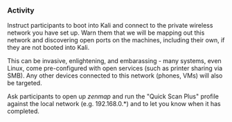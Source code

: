 ### Activity

Instruct participants to boot into Kali and connect to the private wireless network you have set up.  Warn them that we will be mapping out this network and discovering open ports on the machines, including their own, if they are not booted into Kali.

This can be invasive, enlightening, and embarassing - many systems, even Linux, come pre-configured with open services (such as printer sharing via SMB). Any other devices connected to this network (phones, VMs) will also be targeted.

Ask participants to open up *zenmap* and run the "Quick Scan Plus" profile against the local network (e.g. 192.168.0.*) and to let you know when it has completed.